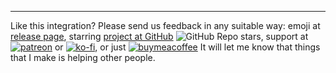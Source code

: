 ---
Like this integration? Please send us feedback in any suitable way: 
emoji at [release page](https://github.com/IATkachenko/HA-SleepAsAndroid/releases/latest), starring [project at GitHub](https://github.com/IATkachenko/HA-SleepAsAndroid)  ![GitHub Repo stars](https://img.shields.io/github/stars/IATkachenko/HA-SleepAsAndroid?style=plastic), support at [![patreon](https://badgen.net/badge/icon/patreon?icon=patreon&label&color=orange)](https://www.patreon.com/IATkachenko) or [![ko-fi](https://badgen.net/badge/icon/ko-fi?icon=kofi&label&color=orange)](https://ko-fi.com/R5R65UTM6), or just [![buymeacoffee](https://badgen.net/badge/icon/by%20me%20a%20coffe?icon=buymeacoffee&label&color=orange)](https://www.buymeacoffee.com/IATkachenko)
It will let me know that things that I make is helping other people.